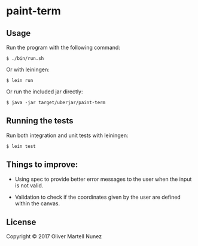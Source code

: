 # paint-term

## Usage

Run the program with the following command:

    $ ./bin/run.sh

Or with leiningen:

    $ lein run

Or run the included jar directly:

    $ java -jar target/uberjar/paint-term

## Running the tests

Run both integration and unit tests with leiningen:

    $ lein test

## Things to improve:

- Using spec to provide better error messages to the user
  when the input is not valid.

- Validation to check if the coordinates given by the user
  are defined within the canvas.

## License

Copyright © 2017 Oliver Martell Nunez
